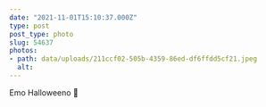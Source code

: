 ```yaml
---
date: "2021-11-01T15:10:37.000Z"
type: post 
post_type: photo
slug: 54637
photos: 
- path: data/uploads/211ccf02-505b-4359-86ed-df6ffdd5cf21.jpeg
  alt: 
---
```

Emo Halloweeno 🎃
